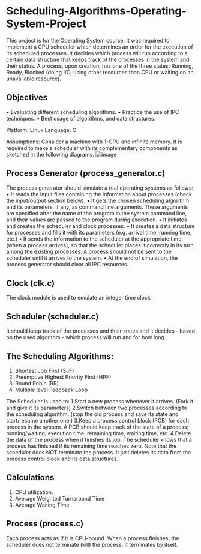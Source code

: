 # Scheduling-Algorithms-Operating-System-Project

This project is for the Operating System course. It was required to implement a CPU scheduler which determines an order for the execution of its scheduled
processes. It decides which process will run according to a certain data structure that keeps track of the processes in the system and their status.
A process, upon creation, has one of the three states: Running, Ready, Blocked (doing I/O, using other resources than CPU or waiting on an unavailable
resource).

Objectives
----------
• Evaluating different scheduling algorithms.
• Practice the use of IPC techniques.
• Best usage of algorithms, and data structures.

Platform: Linux
Language: C

Assumptions: Consider a machine with 1-CPU and infinite memory. 
It is required to make a scheduler with its complementary components as sketched in the following diagrams.
![image](https://user-images.githubusercontent.com/82734074/216735644-dfc99e41-f465-4325-864e-77b8a6cf5fff.png)

Process Generator (process_generator.c)
----------------------------------------
The process generator should simulate a real operating systems as follows:
• It reads the input files containing the information about processes (check the input/output section below).
• It gets the chosen scheduling algorithm and its parameters, if any, as command line arguments. These arguments are specified after the name of the program in the system command line, and their values are passed to the program during execution.
• It initiates and creates the scheduler and clock processes.
• It creates a data structure for processes and fills it with its parameters (e.g. arrival time, running time, etc.)
• It sends the information to the scheduler at the appropriate time (when a process arrives), so that the scheduler places it correctly in its turn among the existing processes. A process should not be sent to the scheduler until it arrives to the system.
• At the end of simulation, the process generator should clear all IPC resources.

Clock (clk.c)
--------------
The clock module is used to emulate an integer time clock 

Scheduler (scheduler.c)
------------------------
It should keep track of the processes and their states and it decides - based on the used algorithm - which process will run and for how long.

The Scheduling Algorithms:
---------------------------
1. Shortest Job First (SJF)
2. Preemptive Highest Priority First (HPF)
3. Round Robin (RR)
4. Multiple level Feedback Loop

The Scheduler is used to:
1.Start a new process whenever it arrives. (Fork it and give it its parameters)
2.Switch between two processes according to the scheduling algorithm. (stop the old process and save its state and start/resume another one.)
3.Keep a process control block (PCB) for each process in the system. A PCB should keep track of the state of a process; running/waiting, execution time, remaining time, waiting time, etc.
4.Delete the data of the process when it finishes its job. The scheduler knows that a process has finished if its remaining time reaches zero. Note that the scheduler does NOT terminate the process. It just deletes its data from the process control block and its data structures.


Calculations
-------------
1) CPU utilization.
2) Average Weighted Turnaround Time
3) Average Waiting Time


Process (process.c)
--------
Each process acts as if it is CPU-bound.
When a process finishes, the scheduler does not terminate (kill) the process. It terminates by itself.

